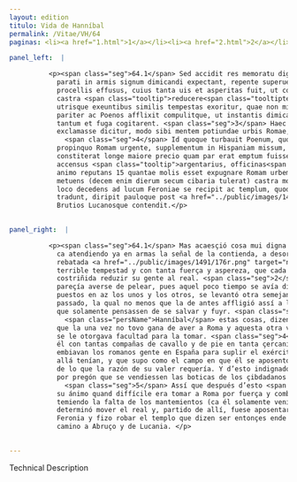```yaml
---
layout: edition
titulo: Vida de Hanníbal
permalink: /Vitae/VH/64
paginas: <li><a href="1.html">1</a></li><li><a href="2.html">2</a></li><li><a href="3.html">3</a></li><li><a href="4.html">4</a></li><li><a href="5.html">5</a></li><li><a href="6.html">6</a></li><li><a href="7.html">7</a></li><li><a href="8.html">8</a></li><li><a href="9.html">9</a></li><li><a href="10.html">10</a></li><li><a href="11.html">11</a></li><li><a href="12.html">12</a></li><li><a href="13.html">13</a></li><li><a href="14.html">14</a></li><li><a href="15.html">15</a></li><li><a href="16.html">16</a></li><li><a href="17.html">17</a></li><li><a href="18.html">18</a></li><li><a href="19.html">19</a></li><li><a href="20.html">20</a></li><li><a href="21.html">21</a></li><li><a href="22.html">22</a></li><li><a href="23.html">23</a></li><li><a href="24.html">24</a></li><li><a href="25.html">25</a></li><li><a href="26.html">26</a></li><li><a href="27.html">27</a></li><li><a href="28.html">28</a></li><li><a href="29.html">29</a></li><li><a href="30.html">30</a></li><li><a href="31.html">31</a></li><li><a href="32.html">32</a></li><li><a href="33.html">33</a></li><li><a href="34.html">34</a></li><li><a href="35.html">35</a></li><li><a href="36.html">36</a></li><li><a href="37.html">37</a></li><li><a href="38.html">38</a></li><li><a href="39.html">39</a></li><li><a href="40.html">40</a></li><li><a href="41.html">41</a></li><li><a href="42.html">42</a></li><li><a href="43.html">43</a></li><li><a href="44.html">44</a></li><li><a href="45.html">45</a></li><li><a href="46.html">46</a></li><li><a href="47.html">47</a></li><li><a href="48.html">48</a></li><li><a href="49.html">49</a></li><li><a href="50.html">50</a></li><li><a href="51.html">51</a></li><li><a href="52.html">52</a></li><li><a href="53.html">53</a></li><li><a href="54.html">54</a></li><li><a href="55.html">55</a></li><li><a href="56.html">56</a></li><li><a href="57.html">57</a></li><li><a href="58.html">58</a></li><li><a href="59.html">59</a></li><li><a href="60.html">60</a></li><li><a href="61.html">61</a></li><li><a href="62.html">62</a></li><li><a href="63.html">63</a></li><li><a href="64.html">64</a></li><li><a href="65.html">65</a></li><li><a href="66.html">66</a></li><li><a href="67.html">67</a></li><li><a href="68.html">68</a></li><li><a href="69.html">69</a></li><li><a href="70.html">70</a></li><li><a href="71.html">71</a></li><li><a href="72.html">72</a></li><li><a href="73.html">73</a></li><li><a href="74.html">74</a></li><li><a href="75.html">75</a></li><li><a href="76.html">76</a></li><li><a href="77.html">77</a></li><li><a href="78.html">78</a></li><li><a href="79.html">79</a></li><li><a href="80.html">80</a></li><li><a href="81.html">81</a></li><li><a href="82.html">82</a></li><li><a href="83.html">83</a></li><li><a href="84.html">84</a></li><li><a href="85.html">85</a></li><li><a href="86.html">86</a></li><li><a href="87.html">87</a></li><li><a href="88.html">88</a></li><li><a href="89.html">89</a></li><li><a href="90.html">90</a></li><li><a href="91.html">91</a></li><li><a href="92.html">92</a></li><li><a href="93.html">93</a></li><li><a href="94.html">94</a></li><li><a href="95.html">95</a></li><li><a href="96.html">96</a></li>

panel_left:  |

          <p><span class="seg">64.1</span> Sed accidit res memoratu digna. Nam dum
            parati in armis signum dimicandi expectant, repente superuenit imber frequentibus
            procellis effusus, cuius tanta uis et asperitas fuit, ut cogeretur quisque militem in
            castra <span class="tooltip">reducere<span class="tooltiptext">deducere <span class="siglas">P</span> </span></span>. <span class="seg">2</span> Proximo quoque die in quem pugna dilata uidebatur, rursus in aciem
            utrisque exeuntibus similis tempestas exoritur, quae non minus quam superior Romanos
            pariter ac Poenos afflixit compulitque, ut instantis dimicationis obliti de salute
            tantum et fuga cogitarent. <span class="seg">3</span> Haec animaduertens Hannibal conuersus ad suos
            exclamasse dicitur, modo sibi mentem potiundae urbis Romae, modo facultatem non dari.
              <span class="seg">4</span> Id quoque turbauit Poenum, quod se tantis equitum peditumque copiis ex
            propinquo Romam urgente, supplementum in Hispaniam missum, et agrum in quo ipse
            constiterat longe maiore precio quam par erat emptum fuisse cognouit. Quare indignatione
            accensus <span class="tooltip">argentarius, officinas<span class="tooltiptext">argentarias officinas <span class="siglas">E F M P R S U W</span> </span></span> ciuium Romanorum per praeconeum uenire iussit. <span class="seg">5</span> Verum post haec siue
            animo reputans 15 quantae molis esset expugnare Romam urbem, siue inopiam frumenti
            metuens (decem enim dierum secum cibaria tulerat) castra mouere constituit. Itaque ex eo
            loco decedens ad lucum Feroniae se recipit ac templum, quod ibi opulentissimum fuisse
            tradunt, diripit pauloque post <a href="../public/images/1478/117v.jpg" target="new"><img class="facs" src="https://alfonsodepalencia.github.io/Vitae/public/images/facs_icon.jpg"/></a>[117v] in
            Brutios Lucanosque contendit.</p>
        

panel_right:  |

          <p><span class="seg">64.1</span> Mas acaesçió cosa mui digna de memoria,
            ca atendiendo ya en armas la señal de la contienda, a desora recresçió lluvia tan
            rebatada <a href="../public/images/1491/176r.png" target="new"><img class="facs" src="https://alfonsodepalencia.github.io/Vitae/public/images/facs_icon.jpg"/></a>[176r,b] y tan rezia con
            terrible tempestad y con tanta fuerça y aspereza, que cada una de las partes fue
            costriñida reduzir su gente al real. <span class="seg">2</span> Luego otro día siguiente en que
            pareçía averse de pelear, pues aquel poco tiempo se avía dilatado, salidos de nuevo y
            puestos en az los unos y los otros, se levantó otra semejante tempestad de la del día
            passado, la qual no menos que la de antes affligió assí a los romanos como a los carthagineses y los compelió a olvidar la instante contienda para
            que solamente pensassen de se salvar y fuyr. <span class="seg">3</span> Viendo
              <span class="persName">Hanníbal</span> estas cosas, dizen que se bolvió a los suyos dando bozes
            que la una vez no tovo gana de aver a Roma y aquesta otra vez no
            se le otorgava facultad para la tomar. <span class="seg">4</span> Otrosí púsole turbación que, estando
            él con tantas compañas de cavallo y de pie en tanta çercanía, apretando la çibdad,
            embiavan los romanos gente en España para suplir el exército que
            allá tenían, y que supo como el campo en que él se aposentó se compró por mayor preçio
            de lo que la razón de su valer requería. Y d’esto indignado, el cambiador fizo mandar
            por pregón que se vendiessen las boticas de los çibdadanos romanos que allí tenían.
              <span class="seg">5</span> Assí que después d’esto <span class="persName">Hanníbal</span>, o considerando en
            su ánimo quand diffícile era tomar a Roma por fuerça y combate, o
            temiendo la falta de los mantemientos (ca él solamente veniera proveýdo por diez días),
            determinó mover el real y, partido de allí, fuese aposentar al luco o selva sagrada de
            Feronia y fizo robar el templo que dizen ser entonçes ende muy rico, y dende a poco fue
            camino a Abruço y de Lucania. </p>
        

---
```


Technical Description 
